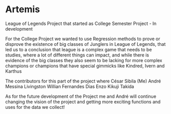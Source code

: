 # Artemis
League of Legends Project that started as College Semester Project - In development

For the College Project we wanted to use Regression methods to prove or disprove the existence of big classes of Junglers in League of Legends, that led us to a conclusion that league is a complex game that needs to be studies, where a lot of different things can impact, and while there is evidence of the big classes they also seem to be lacking for more complex champions or champions that have special gimmicks like Kindred, Ivern and Karthus

The contributors for this part of the project where
César Sibila (Me)
André Messina Livingston
Willian Fernandes Dias
Enzo Kikuji Takida

As for the future development of the Project me and André will continue changing the vision of the project and getting more exciting functions and uses for the data we collect!
